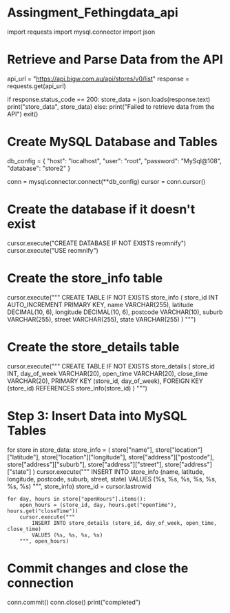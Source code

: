 # Assingment_Fethingdata_api
import requests
import mysql.connector
import json

# Retrieve and Parse Data from the API
api_url = "https://api.bigw.com.au/api/stores/v0/list"
response = requests.get(api_url)

if response.status_code == 200:
    store_data = json.loads(response.text)
    print("store_data", store_data)
else:
    print("Failed to retrieve data from the API")
    exit()

#  Create MySQL Database and Tables
db_config = {
    "host": "localhost",
    "user": "root",
    "password": "MySql@108",
    "database": "store2"
}

conn = mysql.connector.connect(**db_config)
cursor = conn.cursor()

# Create the database if it doesn't exist
cursor.execute("CREATE DATABASE IF NOT EXISTS reomnify")
cursor.execute("USE reomnify")

# Create the store_info table
cursor.execute("""
    CREATE TABLE IF NOT EXISTS store_info (
        store_id INT AUTO_INCREMENT PRIMARY KEY,
        name VARCHAR(255),
        latitude DECIMAL(10, 6),
        longitude DECIMAL(10, 6),
        postcode VARCHAR(10),
        suburb VARCHAR(255),
        street VARCHAR(255),
        state VARCHAR(255)
    )
""")

# Create the store_details table
cursor.execute("""
    CREATE TABLE IF NOT EXISTS store_details (
        store_id INT,
        day_of_week VARCHAR(20),
        open_time VARCHAR(20),
        close_time VARCHAR(20),
        PRIMARY KEY (store_id, day_of_week),
        FOREIGN KEY (store_id) REFERENCES store_info(store_id)
    )
""")

# Step 3: Insert Data into MySQL Tables
for store in store_data:
    store_info = (
        store["name"],
        store["location"]["latitude"],
        store["location"]["longitude"],
        store["address"]["postcode"],
        store["address"]["suburb"],
        store["address"]["street"],
        store["address"]["state"]
    )
    cursor.execute("""
        INSERT INTO store_info (name, latitude, longitude, postcode, suburb, street, state)
        VALUES (%s, %s, %s, %s, %s, %s, %s)
    """, store_info)
    store_id = cursor.lastrowid

    for day, hours in store["openHours"].items():
        open_hours = (store_id, day, hours.get("openTime"), hours.get("closeTime"))
        cursor.execute("""
            INSERT INTO store_details (store_id, day_of_week, open_time, close_time)
            VALUES (%s, %s, %s, %s)
        """, open_hours)

# Commit changes and close the connection
conn.commit()
conn.close()
print("completed")

